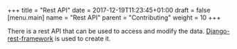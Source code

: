 +++
title = "Rest API"
date = 2017-12-19T11:23:45+01:00
draft = false
[menu.main]
    name = "Rest API"
    parent = "Contributing"
    weight = 10
+++

There is a rest API that can be used to access and modify the data.
[Django-rest-framework](http://www.django-rest-framework.org/) is used to create it.


